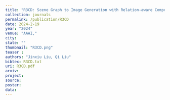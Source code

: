 ```yaml
---
title: "R3CD: Scene Graph to Image Generation with Relation-aware Compositional Contrastive Control Diffusion"
collection: journals
permalink: /publication/R3CD
date: 2024-2-19
year: "2024"
venue: "AAAI,"
city: 
state: ""
thumbnail: "R3CD.png"
teaser : 
authors: "Jinxiu Liu, Qi Liu"
bibtex: R3CD.txt
uri: R3CD.pdf
arxiv: 
project: 
source: 
poster: 
data:
---
```

